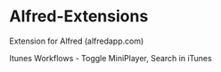 Alfred-Extensions
=================

Extension for Alfred (alfredapp.com)

Itunes Workflows - Toggle MiniPlayer, Search in iTunes